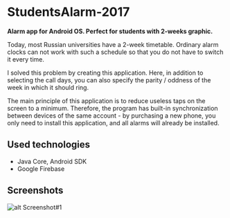 # StudentsAlarm-2017
**Alarm app for Android OS. Perfect for students with 2-weeks graphic.**

Today, most Russian universities have a 2-week timetable. Ordinary alarm clocks can not work with such a schedule so that you do not have to switch it every time.

I solved this problem by creating this application. Here, in addition to selecting the call days, you can also specify the parity / oddness of the week in which it should ring.

The main principle of this application is to reduce useless taps on the screen to a minimum. Therefore, the program has built-in synchronization between devices of the same account - by purchasing a new phone, you only need to install this application, and all alarms will already be installed.

## Used technologies
- Java Core, Android SDK
- Google Firebase

## Screenshots
![alt Screenshot#1](https://krasnoyarsk.hh.ru/photo/487147303.png?t=1496401424&h=kddRcfUzBCHhK729bvvhfw)

